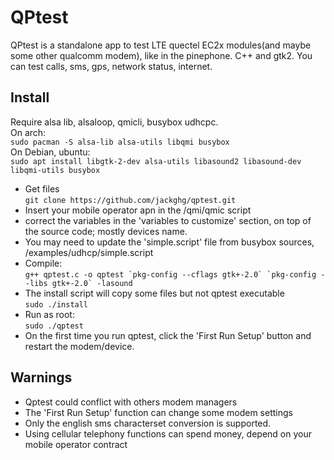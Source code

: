 # QPtest
QPtest is a standalone app to test LTE quectel EC2x modules(and maybe some other qualcomm modem), like in the pinephone. C++ and gtk2. You can test calls, sms, gps, network status, internet.  
## Install
Require alsa lib, alsaloop, qmicli, busybox udhcpc.  
On arch:  
`sudo pacman -S alsa-lib alsa-utils libqmi busybox`  
On Debian, ubuntu:  
`sudo apt install libgtk-2-dev alsa-utils libasound2 libasound-dev libqmi-utils busybox`
- Get files  
`git clone https://github.com/jackghg/qptest.git`
- Insert your mobile operator apn in the /qmi/qmic script
- correct the variables in the 'variables to customize' section, on top of the source code; mostly devices name.
- You may need to update the 'simple.script' file from busybox sources, /examples/udhcp/simple.script  
- Compile:  
```g++ qptest.c -o qptest `pkg-config --cflags gtk+-2.0` `pkg-config --libs gtk+-2.0` -lasound```  
- The install script will copy some files but not qptest executable    
`sudo ./install`  
- Run as root:  
`sudo ./qptest`
- On the first time you run qptest, click the 'First Run Setup' button and restart the modem/device.
## Warnings
- Qptest could conflict with others modem managers
- The 'First Run Setup' function can change some modem settings
- Only the english sms characterset conversion is supported.
- Using cellular telephony functions can spend money, depend on your mobile operator contract
